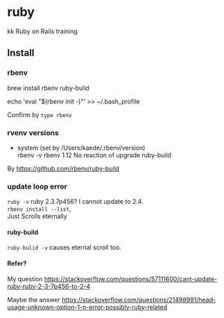 # ruby
kk
Ruby on Rails training

## Install
### rbenv
brew install rbenv
        ruby-bulid

echo 'eval "$(rbenv init -)"' >> ~/.bash_profile

Confirm by `type rbenv`  
### rvenv versions  
* system (set by /Users/kaede/.rbenv/version)   
rbenv -v
rbenv 1.12
No reaction of upgrade ruby-build

By https://github.com/rbenv/ruby-build
### update loop error
`ruby -v`
ruby 2.3.7p456?
I cannot update to 2.4.  
`rbenv install --list`,  
Just Scrolls eternally  
#### ruby-build
`ruby-bulid -v` causes eternal scroll too.

#### Refer?
My question https://stackoverflow.com/questions/57111600/cant-update-ruby-ruby-2-3-7p456-to-2-4

Maybe the answer
https://stackoverflow.com/questions/21498991/head-usage-unknown-option-1-n-error-possibly-ruby-related




